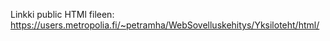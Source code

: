 Linkki public HTMl fileen:
https://users.metropolia.fi/~petramha/WebSovelluskehitys/Yksiloteht/html/
